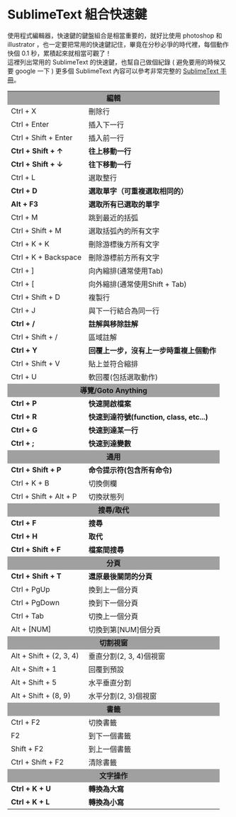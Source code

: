 # SublimeText 組合快速鍵 

使用程式編輯器，快速鍵的鍵盤組合是相當重要的，就好比使用 photoshop 和 illustrator ，也一定要把常用的快速鍵記住，畢竟在分秒必爭的時代裡，每個動作快個 0.1 秒，累積起來就相當可觀了！  
這裡列出常用的 SublimeText 的快速鍵，也幫自己做個紀錄 ( 避免要用的時候又要 google 一下 )
更多個 SublimeText 內容可以參考非常完整的 [SublimeText 手冊](http://docs.sublimetext.tw/)。
  
<table width="100%">
<tr style="background:#a0a0a0;"><td colspan="2" style="text-align:center;"><strong>編輯</strong></td>
</tr><tr><td>Ctrl + X</td>
<td>刪除行</td>
</tr><tr><td>Ctrl + Enter</td>
<td>插入下一行</td>
</tr><tr><td>Ctrl + Shift + Enter</td>
<td>插入前一行</td>
</tr><tr><td><strong>Ctrl + Shift + ↑</strong></td>
<td><strong>往上移動一行</strong></td>
</tr><tr><td><strong>Ctrl + Shift + ↓</strong></td>
<td><strong>往下移動一行</strong></td>
</tr><tr><td>Ctrl + L</td>
<td>選取整行</td>
</tr><tr><td><strong>Ctrl + D</strong></td>
<td><strong>選取單字（可重複選取相同的）</strong></td>
</tr><tr><td><strong>Alt + F3</strong></td>
<td><strong>選取所有已選取的單字</strong></td>
</tr><tr><td>Ctrl + M</td>
<td>跳到最近的括弧</td>
</tr><tr><td>Ctrl + Shift + M</td>
<td>選取括弧內的所有文字</td>
</tr><tr><td>Ctrl + K + K</td>
<td>刪除游標後方所有文字</td>
</tr><tr><td>Ctrl + K + Backspace</td>
<td>刪除游標前方所有文字</td>
</tr><tr><td>Ctrl + ]</td>
<td>向內縮排(通常使用Tab)</td>
</tr><tr><td>Ctrl + [</td>
<td>向外縮排(通常使用Shift + Tab)</td>
</tr><tr><td>Ctrl + Shift + D</td>
<td>複製行</td>
</tr><tr><td>Ctrl + J</td>
<td>與下一行結合為同一行</td>
</tr><tr><td><strong>Ctrl + /</strong></td>
<td><strong>註解與移除註解</strong></td>
</tr><tr><td>Ctrl + Shift + /</td>
<td>區域註解</td>
</tr><tr><td><strong>Ctrl + Y</strong></td>
<td><strong>回覆上一步，沒有上一步時重複上個動作</strong></td>
</tr><tr><td>Ctrl + Shift + V</td>
<td>貼上並符合縮排</td>
</tr><tr><td>Ctrl + U</td>
<td>軟回覆(包括選取動作)</td>
</tr><tr style="background:#a0a0a0;"><td colspan="2" style="text-align:center;"><strong>導覽/Goto Anything</strong></td>
</tr><tr><td><strong>Ctrl + P</strong></td>
<td><strong>快速開啟檔案</strong></td>
</tr><tr><td><strong>Ctrl + R</strong></td>
<td><strong>快速到達符號(function, class, etc...)</strong></td>
</tr><tr><td><strong>Ctrl + G</strong></td>
<td><strong>快速到達某一行</strong></td>
</tr><tr><td><strong>Ctrl + ;</strong></td>
<td><strong>快速到達變數</strong></td>
</tr><tr style="background:#a0a0a0;"><td colspan="2" style="text-align:center;"><strong>通用</strong></td>
</tr><tr><td><strong>Ctrl + Shift + P</strong></td>
<td><strong>命令提示符(包含所有命令)</strong></td>
</tr><tr><td>Ctrl + K + B</td>
<td>切換側欄</td>
</tr><tr><td>Ctrl + Shift + Alt + P</td>
<td>切換狀態列</td>
</tr><tr style="background:#a0a0a0;"><td colspan="2" style="text-align:center;"><strong>搜尋/取代</strong></td>
</tr><tr><td><strong>Ctrl + F</strong></td>
<td><strong>搜尋</strong></td>
</tr><tr><td><strong>Ctrl + H</strong></td>
<td><strong>取代</strong></td>
</tr><tr><td><strong>Ctrl + Shift + F</strong></td>
<td><strong>檔案間搜尋</strong></td>
</tr><tr style="background:#a0a0a0;"><td colspan="2" style="text-align:center;"><strong>分頁</strong></td>
</tr><tr><td><strong>Ctrl + Shift + T</strong></td>
<td><strong>還原最後關閉的分頁</strong></td>
</tr><tr><td>Ctrl + PgUp</td>
<td>換到上一個分頁</td>
</tr><tr><td>Ctrl + PgDown</td>
<td>換到下一個分頁</td>
</tr><tr><td>Ctrl + Tab</td>
<td>切換上一個分頁</td>
</tr><tr><td>Alt + [NUM]</td>
<td>切換到第[NUM]個分頁</td>
</tr><tr style="background:#a0a0a0;"><td colspan="2" style="text-align:center;"><strong>切割視窗</strong></td>
</tr><tr><td>Alt + Shift + (2, 3, 4)</td>
<td>垂直分割(2, 3, 4)個視窗</td>
</tr><tr><td>Alt + Shift + 1</td>
<td>回覆到預設</td>
</tr><tr><td>Alt + Shift + 5</td>
<td>水平垂直分割</td>
</tr><tr><td>Alt + Shift + (8, 9)</td>
<td>水平分割(2, 3)個視窗</td>
</tr><tr style="background:#a0a0a0;"><td colspan="2" style="text-align:center;"><strong>書籤</strong></td>
</tr><tr><td>Ctrl + F2</td>
<td>切換書籤</td>
</tr><tr><td>F2</td>
<td>到下一個書籤</td>
</tr><tr><td>Shift + F2</td>
<td>到上一個書籤</td>
</tr><tr><td>Ctrl + Shift + F2</td>
<td>清除書籤</td>
</tr><tr style="background:#a0a0a0;"><td colspan="2" style="text-align:center;"><strong>文字操作</strong></td>
</tr><tr><td><strong>Ctrl + K + U</strong></td>
<td><strong>轉換為大寫</strong></td>
</tr><tr><td><strong>Ctrl + K + L</strong></td>
<td><strong>轉換為小寫</strong></td>
</tr></table>

